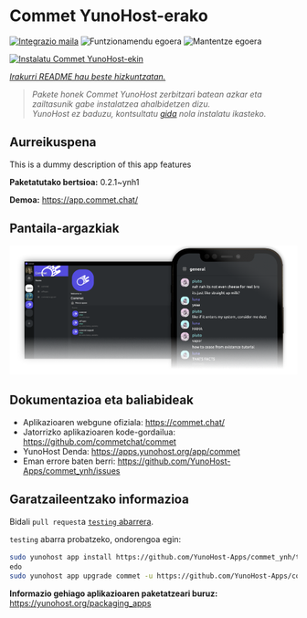 <!--
Ohart ongi: README hau automatikoki sortu da <https://github.com/YunoHost/apps/tree/master/tools/readme_generator>ri esker
EZ editatu eskuz.
-->

# Commet YunoHost-erako

[![Integrazio maila](https://dash.yunohost.org/integration/commet.svg)](https://ci-apps.yunohost.org/ci/apps/commet/) ![Funtzionamendu egoera](https://ci-apps.yunohost.org/ci/badges/commet.status.svg) ![Mantentze egoera](https://ci-apps.yunohost.org/ci/badges/commet.maintain.svg)

[![Instalatu Commet YunoHost-ekin](https://install-app.yunohost.org/install-with-yunohost.svg)](https://install-app.yunohost.org/?app=commet)

*[Irakurri README hau beste hizkuntzatan.](./ALL_README.md)*

> *Pakete honek Commet YunoHost zerbitzari batean azkar eta zailtasunik gabe instalatzea ahalbidetzen dizu.*  
> *YunoHost ez baduzu, kontsultatu [gida](https://yunohost.org/install) nola instalatu ikasteko.*

## Aurreikuspena

This is a dummy description of this app features


**Paketatutako bertsioa:** 0.2.1~ynh1

**Demoa:** <https://app.commet.chat/>

## Pantaila-argazkiak

![Commet(r)en pantaila-argazkia](./doc/screenshots/screenshot.png)

## Dokumentazioa eta baliabideak

- Aplikazioaren webgune ofiziala: <https://commet.chat/>
- Jatorrizko aplikazioaren kode-gordailua: <https://github.com/commetchat/commet>
- YunoHost Denda: <https://apps.yunohost.org/app/commet>
- Eman errore baten berri: <https://github.com/YunoHost-Apps/commet_ynh/issues>

## Garatzaileentzako informazioa

Bidali `pull request`a [`testing` abarrera](https://github.com/YunoHost-Apps/commet_ynh/tree/testing).

`testing` abarra probatzeko, ondorengoa egin:

```bash
sudo yunohost app install https://github.com/YunoHost-Apps/commet_ynh/tree/testing --debug
edo
sudo yunohost app upgrade commet -u https://github.com/YunoHost-Apps/commet_ynh/tree/testing --debug
```

**Informazio gehiago aplikazioaren paketatzeari buruz:** <https://yunohost.org/packaging_apps>
